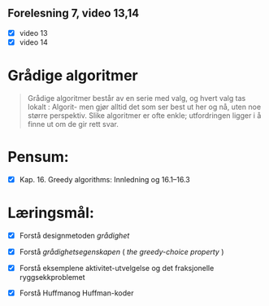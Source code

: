 ## Forelesning 7, video 13,14
- [x] video 13
- [x] video 14

# **Grådige algoritmer**

> Grådige algoritmer består av en serie med valg, og hvert valg tas lokalt : Algorit-
men gjør alltid det som ser best ut her og nå, uten noe større perspektiv. Slike
algoritmer er ofte enkle; utfordringen ligger i å finne ut om de gir rett svar.

# **Pensum:**

- [x] Kap. 16. Greedy algorithms: Innledning og 16.1–16.3

# **Læringsmål:**

- [x] Forstå designmetoden _grådighet_

- [x] Forstå _grådighetsegenskapen_ ( _the greedy-choice property_ )


- [x] Forstå eksemplene aktivitet-utvelgelse og det fraksjonelle ryggsekkproblemet
- [x] Forstå Huffmanog Huffman-koder

